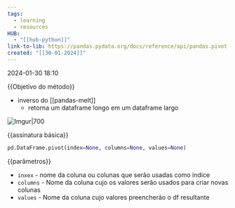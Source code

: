 ```yaml
---
tags:
  - learning
  - resources
HUB:
  - "[[hub-python]]"
link-to-lib: https://pandas.pydata.org/docs/reference/api/pandas.pivot.html
created: "[[30-01-2024]]"
---
```

2024-01-30 18:10

{{Objetivo do método}}

- inverso do [[pandas-melt]]
	- retorna um dataframe longo em um dataframe largo

![Imgur|700](https://i.imgur.com/A1Fdkzf.png)


{{assinatura básica}}

```python
pd.DataFrame.pivot(index=None, columns=None, values=None)
```

{{parâmetros}}

- `inxex` - nome da coluna ou colunas que serão usadas como indice
- `columns` - Nome da coluna cujo os valores serão usados para criar novas colunas
- `values` - Nome da coluna cujo valores preencherão o df resultante
